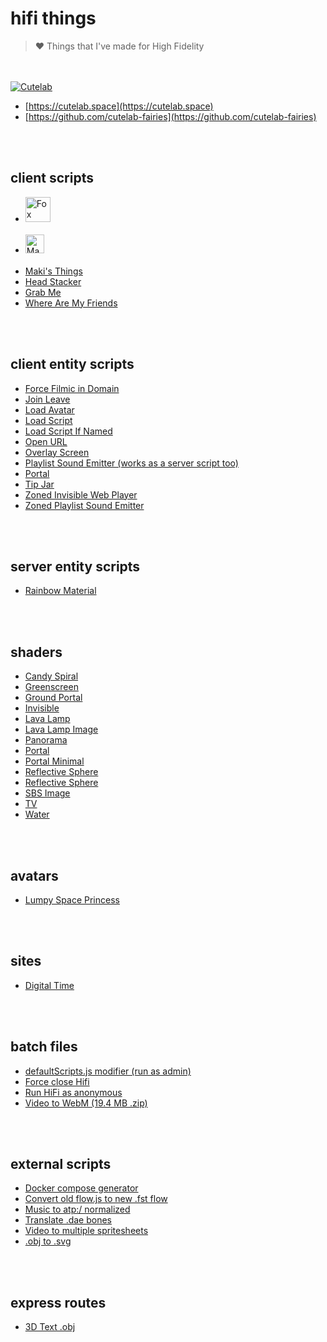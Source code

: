# hifi things

> ❤️ Things that I've made for High Fidelity

<br><br>
[<img alt="Cutelab" src="https://hifi.maki.cat/cutelab.gif"/>](https://cutelab.space)
- [https://cutelab.space](https://cutelab.space)
- [https://github.com/cutelab-fairies](https://github.com/cutelab-fairies)

<br><br>
## client scripts

- [<img height="40" alt="Fox Essentials" src="https://scripts.cutelab.space/foxEssentials/app/assets/logo.svg"/>](https://github.com/cutelab-fairies/scripts)<br><br>
- [<img height="30" alt="Maki's Nametags" src="https://hifi.maki.cat/client-scripts/makisNametags/makisNametags.README.svg"/>](https://hifi.maki.cat/client-scripts/makisNametags/makisNametags.js)<br><br>
- [Maki's Things](https://hifi.maki.cat/client-scripts/makisThings/makisThings.js)
- [Head Stacker](https://hifi.maki.cat/client-scripts/headStacker/headStacker.js)
- [Grab Me](https://hifi.maki.cat/client-scripts/grabMe.js)
- [Where Are My Friends](https://hifi.maki.cat/client-scripts/whereAreMyFriends/whereAreMyFriends.js)

<br><br>
## client entity scripts

- [Force Filmic in Domain](https://hifi.maki.cat/client-entity-scripts/forceFilmicInDomain.js)
- [Join Leave](https://hifi.maki.cat/client-entity-scripts/joinLeave.js)
- [Load Avatar](https://hifi.maki.cat/client-entity-scripts/loadAvatar.js)
- [Load Script](https://hifi.maki.cat/client-entity-scripts/loadScript.js)
- [Load Script If Named](https://hifi.maki.cat/client-entity-scripts/loadScriptIfNamed.js)
- [Open URL](https://hifi.maki.cat/client-entity-scripts/openUrl.js)
- [Overlay Screen](https://hifi.maki.cat/client-entity-scripts/overlayScreen.js)
- [Playlist Sound Emitter (works as a server script too)](https://hifi.maki.cat/client-entity-scripts/playlistSoundEmitter.js)
- [Portal](https://hifi.maki.cat/client-entity-scripts/portal.js)
- [Tip Jar](https://hifi.maki.cat/client-entity-scripts/tip-jar/tip-jar.js)
- [Zoned Invisible Web Player](https://hifi.maki.cat/client-entity-scripts/zonedInvisibleWebPlayer.js)
- [Zoned Playlist Sound Emitter](https://hifi.maki.cat/client-entity-scripts/zonedPlaylistSoundEmitter.js)

<br><br>
## server entity scripts

- [Rainbow Material](https://hifi.maki.cat/server-entity-scripts/rainbowMaterial.js)

<br><br>
## shaders

- [Candy Spiral](https://hifi.maki.cat/shaders/candySpiral.fs)
- [Greenscreen](https://hifi.maki.cat/shaders/greenscreen.fs)
- [Ground Portal](https://hifi.maki.cat/shaders/groundPortal.fs)
- [Invisible](https://hifi.maki.cat/shaders/invisible.fs)
- [Lava Lamp](https://hifi.maki.cat/shaders/lavaLamp.fs)
- [Lava Lamp Image](https://hifi.maki.cat/shaders/lavaLampImage.fs)
- [Panorama](https://hifi.maki.cat/shaders/panorama.fs)
- [Portal](https://hifi.maki.cat/shaders/portal.fs)
- [Portal Minimal](https://hifi.maki.cat/shaders/portalMinimal.fs)
- [Reflective Sphere](https://hifi.maki.cat/shaders/reflectiveSphere.fs)
- [Reflective Sphere](https://hifi.maki.cat/shaders/reflectiveSphere.fs)
- [SBS Image](https://hifi.maki.cat/shaders/sbsImage.fs)
- [TV](https://hifi.maki.cat/shaders/tv.fs)
- [Water](https://hifi.maki.cat/shaders/water.fs)

<br><br>
## avatars

- [Lumpy Space Princess](https://hifi.maki.cat/avatars/lsp.fst)

<br><br>
## sites

- [Digital Time](https://hifi.maki.cat/sites/digital-time)

<br><br>
## batch files

- [defaultScripts.js modifier (run as admin)](https://hifi.maki.cat/batch-files/defaultScripts-modifier.bat)
- [Force close Hifi](https://hifi.maki.cat/batch-files/force-close-hifi.bat)
- [Run HiFi as anonymous](https://hifi.maki.cat/batch-files/run-hifi-as-anonymous.bat)
- [Video to WebM (19.4 MB .zip)](https://hifi.maki.cat/batch-files/video-to-webm.zip)

<br><br>
## external scripts

- [Docker compose generator](https://github.com/makitsune/hifi-things/tree/master/external-scripts/dockerComposeGenerator)
- [Convert old flow.js to new .fst flow](https://hifi.maki.cat/external-scripts/convertFlow.html)
- [Music to atp:/ normalized](https://hifi.maki.cat/external-scripts/musicToAtpNormalized.js)
- [Translate .dae bones](https://hifi.maki.cat/external-scripts/translateDaeBones.js)
- [Video to multiple spritesheets](https://hifi.maki.cat/external-scripts/videoToMultipleSpritesheets.js)
- [.obj to .svg](https://hifi.maki.cat/external-scripts/objToSvg.js)

<br><br>
## express routes

- [3D Text .obj](https://github.com/makitsune/hifi-things/tree/master/express-routes/3d-text)